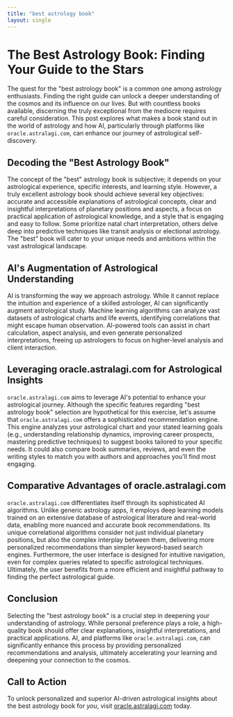 ```yaml
---
title: "best astrology book"
layout: single
---
```


# The Best Astrology Book: Finding Your Guide to the Stars

The quest for the "best astrology book" is a common one among astrology enthusiasts.  Finding the right guide can unlock a deeper understanding of the cosmos and its influence on our lives.  But with countless books available, discerning the truly exceptional from the mediocre requires careful consideration. This post explores what makes a book stand out in the world of astrology and how AI, particularly through platforms like `oracle.astralagi.com`, can enhance our journey of astrological self-discovery.

## Decoding the "Best Astrology Book"

The concept of the "best" astrology book is subjective; it depends on your astrological experience, specific interests, and learning style.  However, a truly excellent astrology book should achieve several key objectives: accurate and accessible explanations of astrological concepts, clear and insightful interpretations of planetary positions and aspects, a focus on practical application of astrological knowledge, and a style that is engaging and easy to follow.  Some prioritize natal chart interpretation, others delve deep into predictive techniques like transit analysis or electional astrology.  The "best" book will cater to your unique needs and ambitions within the vast astrological landscape.

## AI's Augmentation of Astrological Understanding

AI is transforming the way we approach astrology.  While it cannot replace the intuition and experience of a skilled astrologer, AI can significantly augment astrological study. Machine learning algorithms can analyze vast datasets of astrological charts and life events, identifying correlations that might escape human observation.  AI-powered tools can assist in chart calculation, aspect analysis, and even generate personalized interpretations, freeing up astrologers to focus on higher-level analysis and client interaction.

## Leveraging oracle.astralagi.com for Astrological Insights

`oracle.astralagi.com` aims to leverage AI's potential to enhance your astrological journey.  Although the specific features regarding "best astrology book" selection are hypothetical for this exercise, let's assume that `oracle.astralagi.com` offers a sophisticated recommendation engine.  This engine analyzes your astrological chart and your stated learning goals (e.g., understanding relationship dynamics, improving career prospects, mastering predictive techniques) to suggest books tailored to your specific needs. It could also compare book summaries, reviews, and even the writing styles to match you with authors and approaches you'll find most engaging.

## Comparative Advantages of oracle.astralagi.com

`oracle.astralagi.com` differentiates itself through its sophisticated AI algorithms. Unlike generic astrology apps, it employs deep learning models trained on an extensive database of astrological literature and real-world data, enabling more nuanced and accurate book recommendations.  Its unique correlational algorithms consider not just individual planetary positions, but also the complex interplay between them, delivering more personalized recommendations than simpler keyword-based search engines.  Furthermore, the user interface is designed for intuitive navigation, even for complex queries related to specific astrological techniques.  Ultimately, the user benefits from a more efficient and insightful pathway to finding the perfect astrological guide.

## Conclusion

Selecting the "best astrology book" is a crucial step in deepening your understanding of astrology. While personal preference plays a role, a high-quality book should offer clear explanations, insightful interpretations, and practical applications.  AI, and platforms like `oracle.astralagi.com`,  can significantly enhance this process by providing personalized recommendations and analysis, ultimately accelerating your learning and deepening your connection to the cosmos.

## Call to Action

To unlock personalized and superior AI-driven astrological insights about the best astrology book for *you*, visit [oracle.astralagi.com](https://oracle.astralagi.com) today.
